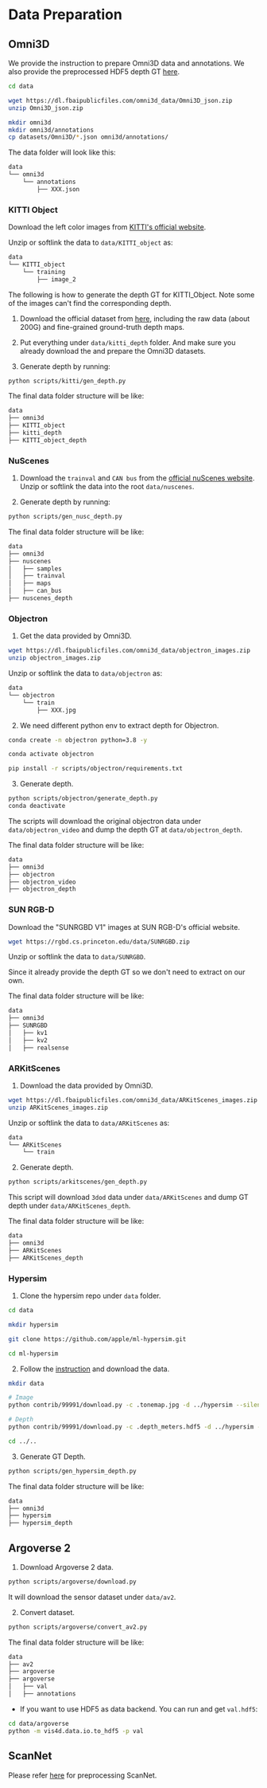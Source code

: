 # Data Preparation

## Omni3D

We provide the instruction to prepare Omni3D data and annotations.
We also provide the preprocessed HDF5 depth GT [here](https://huggingface.co/datasets/RoyYang0714/3D-MOOD).

```bash
cd data

wget https://dl.fbaipublicfiles.com/omni3d_data/Omni3D_json.zip
unzip Omni3D_json.zip

mkdir omni3d
mkdir omni3d/annotations
cp datasets/Omni3D/*.json omni3d/annotations/
```

The data folder will look like this:
```bash
data
└── omni3d
    └── annotations
        ├── XXX.json
```

### KITTI Object

Download the left color images from [KITTI's official website](http://www.cvlibs.net/datasets/kitti/eval_object.php?obj_benchmark=3d).

Unzip or softlink the data to `data/KITTI_object` as:

```bash
data
└── KITTI_object
    └── training
        ├── image_2
```

The following is how to generate the depth GT for KITTI_Object.
Note some of the images can't find the corresponding depth.

1. Download the official dataset from [here](http://www.cvlibs.net/datasets/kitti/eval_depth.php?benchmark=depth_prediction), including the raw data (about 200G) and fine-grained ground-truth depth maps. 

2. Put everything under `data/kitti_depth` folder. And make sure you already download the and prepare the Omni3D datasets.

3. Generate depth by running:
```bash
python scripts/kitti/gen_depth.py
```

The final data folder structure will be like:

```bash
data
├── omni3d
├── KITTI_object
├── kitti_depth
├── KITTI_object_depth
```

### NuScenes

1. Download the `trainval` and `CAN bus` from the [official nuScenes website](https://www.nuscenes.org/nuscenes#download).
Unzip or softlink the data into the root `data/nuscenes`.

2. Generate depth by running:
```bash
python scripts/gen_nusc_depth.py
```

The final data folder structure will be like:

```bash
data
├── omni3d
├── nuscenes
│   ├── samples
│   ├── trainval
│   ├── maps
│   ├── can_bus
├── nuscenes_depth
```

### Objectron

1. Get the data provided by Omni3D.

```bash
wget https://dl.fbaipublicfiles.com/omni3d_data/objectron_images.zip
unzip objectron_images.zip
```

Unzip or softlink the data to `data/objectron` as:

```bash
data
└── objectron
    └── train
        ├── XXX.jpg
```

2. We need different python env to extract depth for Objectron.

```bash
conda create -n objectron python=3.8 -y

conda activate objectron

pip install -r scripts/objectron/requirements.txt
```

3. Generate depth.

```bash
python scripts/objectron/generate_depth.py
conda deactivate
```

The scripts will download the original objectron data under `data/objectron_video` and dump the depth GT at `data/objectron_depth`.

The final data folder structure will be like:

```bash
data
├── omni3d
├── objectron
├── objectron_video
├── objectron_depth
```

### SUN RGB-D

Download the "SUNRGBD V1" images at SUN RGB-D's official website.
```bash
wget https://rgbd.cs.princeton.edu/data/SUNRGBD.zip
```

Unzip or softlink the data to `data/SUNRGBD`.

Since it already provide the depth GT so we don't need to extract on our own.

The final data folder structure will be like:

```bash
data
├── omni3d
├── SUNRGBD
│   ├── kv1
│   ├── kv2
│   ├── realsense
```

### ARKitScenes

1. Download the data provided by Omni3D.

```bash
wget https://dl.fbaipublicfiles.com/omni3d_data/ARKitScenes_images.zip
unzip ARKitScenes_images.zip
```

Unzip or softlink the data to `data/ARKitScenes` as:

```bash
data
└── ARKitScenes
    └── train
```

2. Generate depth.

```bash
python scripts/arkitscenes/gen_depth.py
```

This script will download `3dod` data under `data/ARKitScenes` and dump GT depth under `data/ARKitScenes_depth`.

The final data folder structure will be like:

```bash
data
├── omni3d
├── ARKitScenes
├── ARKitScenes_depth
```

### Hypersim

1. Clone the hypersim repo under `data` folder.

```bash
cd data

mkdir hypersim

git clone https://github.com/apple/ml-hypersim.git

cd ml-hypersim
```

2. Follow the [instruction](https://github.com/apple/ml-hypersim/tree/main/contrib/99991) and download the data.

```bash
mkdir data

# Image
python contrib/99991/download.py -c .tonemap.jpg -d ../hypersim --silent

# Depth
python contrib/99991/download.py -c .depth_meters.hdf5 -d ../hypersim --silent

cd ../..
```

3. Generate GT Depth.

```bash
python scripts/gen_hypersim_depth.py
```

The final data folder structure will be like:

```bash
data
├── omni3d
├── hypersim
├── hypersim_depth
```

## Argoverse 2

1. Download Argoverse 2 data.

```bash
python scripts/argoverse/download.py
```

It will download the sensor dataset under `data/av2`.

2. Convert dataset.

```bash
python scripts/argoverse/convert_av2.py
```

The final data folder structure will be like:

```bash
data
├── av2
├── argoverse
├── argoverse
│   ├── val
│   ├── annotations
```

- If you want to use HDF5 as data backend. You can run and get `val.hdf5`:
```bash
cd data/argoverse
python -m vis4d.data.io.to_hdf5 -p val
```

## ScanNet

Please refer [here](../scripts/scannet/README.md) for preprocessing ScanNet.
